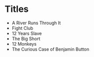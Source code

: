 # Titles 

- A River Runs Through It 
- Fight Club 
- 12 Years Slave 
- The Big Short 
- 12 Monkeys
- The Curious Case of Benjamin Button
